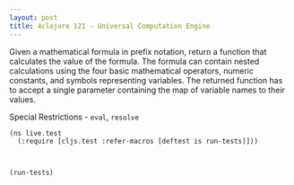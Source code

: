 ```yaml
---
layout: post
title: 4clojure 121 - Universal Computation Engine
---
```


Given a mathematical formula in prefix notation, return a function that calculates the value of the formula.
The formula can contain nested calculations using the four basic mathematical operators,
numeric constants, and symbols representing variables.
The returned function has to accept a single parameter containing the map of variable names to their values. 

Special Restrictions - `eval`, `resolve`

<pre><code class="language-klipse">(ns live.test
  (:require [cljs.test :refer-macros [deftest is run-tests]]))
  


(run-tests)
</code></pre>
